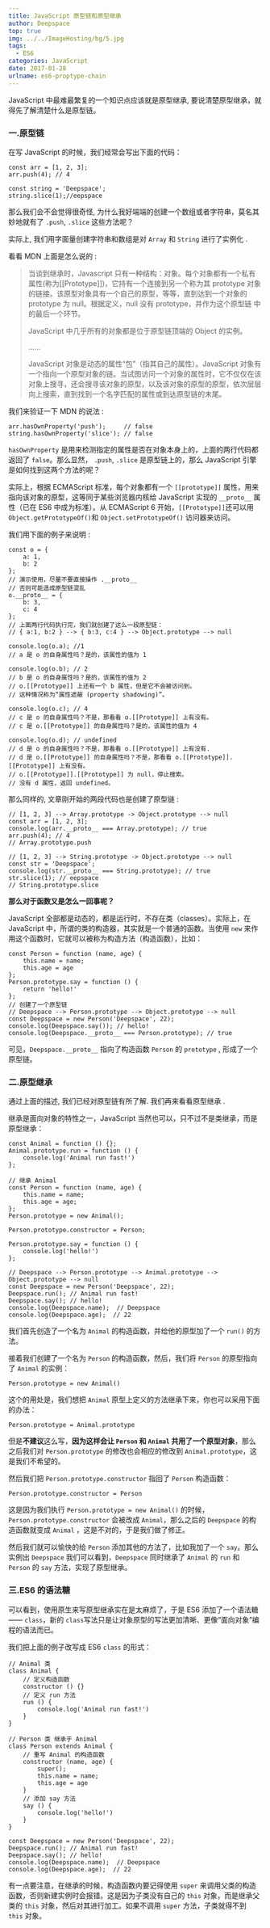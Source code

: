 ```yaml
---
title: JavaScript 原型链和原型继承
author: Deepspace
top: true
img: ../../ImageHosting/bg/5.jpg 
tags:
  - ES6
categories: JavaScript
date: 2017-01-28
urlname: es6-proptype-chain
---
```


<!-- ## JavaScript 原型链和原型继承 -->

JavaScript 中最难最繁复的一个知识点应该就是原型继承, 要说清楚原型继承，就得先了解清楚什么是原型链。

### 一.原型链

在写 JavaScript 的时候，我们经常会写出下面的代码：

```
const arr = [1, 2, 3];
arr.push(4); // 4

const string = 'Deepspace';
string.slice(1);//eepspace
```

那么我们会不会觉得很奇怪, 为什么我好端端的创建一个数组或者字符串，莫名其妙地就有了 `.push`, `.slice` 这些方法呢？

<!-- more -->

实际上, 我们用字面量创建字符串和数组是对 `Array` 和 `String` 进行了实例化 .

看看 MDN 上面是怎么说的 :

> 当谈到继承时，Javascript 只有一种结构：对象。每个对象都有一个私有属性(称为[[Prototype]])，它持有一个连接到另一个称为其 prototype 对象的链接。该原型对象具有一个自己的原型，等等，直到达到一个对象的 prototype 为 null。根据定义，null 没有 prototype，并作为这个原型链 中的最后一个环节。
>
> JavaScript 中几乎所有的对象都是位于原型链顶端的 Object 的实例。
>
> ......
>
> JavaScript 对象是动态的属性“包”（指其自己的属性）。JavaScript 对象有一个指向一个原型对象的链。当试图访问一个对象的属性时，它不仅仅在该对象上搜寻，还会搜寻该对象的原型，以及该对象的原型的原型，依次层层向上搜索，直到找到一个名字匹配的属性或到达原型链的末尾。

我们来验证一下 MDN 的说法 :

```
arr.hasOwnProperty('push');     // false
string.hasOwnProperty('slice'); // false
```

`hasOwnProperty` 是用来检测指定的属性是否在对象本身上的，上面的两行代码都返回了 `false`。那么显然， `.push`, `.slice` 是原型链上的，那么 JavaScript 引擎是如何找到这两个方法的呢？

实际上，根据 ECMAScript 标准，每个对象都有一个 `[[prototype]]` 属性，用来指向该对象的原型，这等同于某些浏览器内核给 JavaScript 实现的 `__proto__` 属性（已在 ES6 中成为标准）。从 ECMAScript 6 开始，`[[Prototype]]`还可以用 `Object.getPrototypeOf()`和 `Object.setPrototypeOf()` 访问器来访问。

我们用下面的例子来说明 :

```
const o = {
    a: 1,
    b: 2
};
// 演示使用，尽量不要直接操作 .__proto__
// 否则可能造成原型链混乱
o.__proto__ = {
    b: 3,
    c: 4
};
// 上面两行代码执行完，我们就创建了这么一段原型链：
// { a:1, b:2 } --> { b:3, c:4 } --> Object.prototype --> null

console.log(o.a); //1
// a 是 o 的自身属性吗？是的，该属性的值为 1

console.log(o.b); // 2
// b 是 o 的自身属性吗？是的，该属性的值为 2
// o.[[Prototype]] 上还有一个 b 属性，但是它不会被访问到。
// 这种情况称为“属性遮蔽 (property shadowing)”。

console.log(o.c); // 4
// c 是 o 的自身属性吗？不是，那看看 o.[[Prototype]] 上有没有。
// c 是 o.[[Prototype]] 的自身属性吗？是的，该属性的值为 4

console.log(o.d); // undefined
// d 是 o 的自身属性吗？不是，那看看 o.[[Prototype]] 上有没有.
// d 是 o.[[Prototype]] 的自身属性吗？不是，那看看 o.[[Prototype]].[[Prototype]] 上有没有。
// o.[[Prototype]].[[Prototype]] 为 null，停止搜索。
// 没有 d 属性，返回 undefined。
```

那么同样的, 文章刚开始的两段代码也是创建了原型链 :

```
// [1, 2, 3] --> Array.prototype -> Object.prototype --> null
const arr = [1, 2, 3];
console.log(arr.__proto__ === Array.prototype); // true
arr.push(4); // 4
// Array.prototype.push

// [1, 2, 3] --> String.prototype -> Object.prototype --> null
const str = 'Deepspace';
console.log(str.__proto__ === String.prototype); // true
str.slice(1); // eepspace
// String.prototype.slice
```

**那么对于函数又是怎么一回事呢？**

JavaScript 全部都是动态的，都是运行时，不存在类（classes）。实际上，在 JavaScript 中，所谓的类的构造器，其实就是一个普通的函数。当使用 `new` 来作用这个函数时，它就可以被称为构造方法（构造函数），比如：

```
const Person = function (name, age) {
    this.name = name;
    this.age = age
};
Person.prototype.say = function () {
    return 'hello!'
};
// 创建了一个原型链
// Deepspace --> Person.prototype --> Object.prototype --> null
const Deepspace = new Person('Deepspace', 22);
console.log(Deepspace.say()); // hello!
console.log(Deepspace.__proto__ === Person.prototype); // true
```

可见，`Deepspace.__proto__` 指向了构造函数 `Person` 的 `prototype` , 形成了一个原型链。

### 二.原型继承

通过上面的描述, 我们已经对原型链有所了解. 我们再来看看原型继承 .

继承是面向对象的特性之一，JavaScript 当然也可以，只不过不是类继承，而是原型继承：

```
const Animal = function () {};
Animal.prototype.run = function () {
    console.log('Animal run fast!')
};

// 继承 Animal
const Person = function (name, age) {
    this.name = name;
    this.age = age;
};
Person.prototype = new Animal();

Person.prototype.constructor = Person;

Person.prototype.say = function () {
    console.log('hello!')
};

// Deepspace --> Person.prototype --> Animal.prototype --> Object.prototype --> null
const Deepspace = new Person('Deepspace', 22);
Deepspace.run(); // Animal run fast!
Deepspace.say(); // hello!
console.log(Deepspace.name);  // Deepspace
console.log(Deepspace.age);  // 22
```

我们首先创造了一个名为 `Animal` 的构造函数，并给他的原型加了一个 `run()` 的方法。

接着我们创建了一个名为 `Person` 的构造函数，然后，我们将 `Person` 的原型指向了 `Animal` 的实例：

```
Person.prototype = new Animal()
```

这个的用处是，我们想把 `Animal` 原型上定义的方法继承下来，你也可以采用下面的办法：

```
Person.prototype = Animal.prototype
```

但是**不建议**这么写，**因为这样会让 `Person` 和 `Animal` 共用了一个原型对象**，那么之后我们对 `Person.prototype` 的修改也会相应的修改到 `Animal.prototype`，这是我们不希望的。

然后我们把 `Person.prototype.constructor` 指回了 `Person` 构造函数：

```
Person.prototype.constructor = Person
```

这是因为我们执行 `Person.prototype = new Animal()` 的时候，`Person.prototype.constructor` 会被改成 `Animal`，那么之后的 `Deepspace` 的构造函数就变成 `Animal` ，这是不对的，于是我们做了修正。

然后我们就可以愉快的给 `Person` 添加其他的方法了，比如我加了一个 `say`。那么实例出 `Deepspace` 我们可以看到，`Deepspace` 同时继承了 `Animal` 的 `run` 和 `Person` 的 `say` 方法，实现了原型继承。

### 三.ES6 的语法糖

可以看到，使用原生来写原型继承实在是太麻烦了，于是 ES6 添加了一个语法糖—— `class`，新的 `class`写法只是让对象原型的写法更加清晰、更像“面向对象”编程的语法而已。

我们把上面的例子改写成 ES6 `class` 的形式：

```
// Animal 类
class Animal {
    // 定义构造函数
    constructor () {}
    // 定义 run 方法
    run () {
        console.log('Animal run fast!')
    }
}

// Person 类 继承于 Animal
class Person extends Animal {
    // 重写 Animal 的构造函数
    constructor (name, age) {
        super();
        this.name = name;
        this.age = age
    }
    // 添加 say 方法
    say () {
        console.log('hello!')
    }
}

const Deepspace = new Person('Deepspace', 22);
Deepspace.run(); // Animal run fast!
Deepspace.say(); // hello!
console.log(Deepspace.name);  // Deepspace
console.log(Deepspace.age);  // 22
```

有一点要注意，在继承的时候，构造函数内要记得使用 `super` 来调用父类的构造函数，否则新建实例时会报错。这是因为子类没有自己的 `this` 对象，而是继承父类的 `this` 对象，然后对其进行加工。如果不调用 `super` 方法，子类就得不到 `this` 对象。
